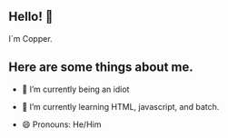## Hello! 👋

I`m Copper.

## Here are some things about me.
- 🔭 I’m currently being an idiot

- 🌱 I’m currently learning HTML, javascript, and batch.

- 😄 Pronouns: He/Him

<!--
**Copper90/Copper90** is a ✨ _special_ ✨ repository because its `README.md` (this file) appears on your GitHub profile.

Here are some ideas to get you started:

- 🔭 I’m currently working on ...
- 🌱 I’m currently learning ...
- 👯 I’m looking to collaborate on ...
- 🤔 I’m looking for help with ...
- 💬 Ask me about ...
- 📫 How to reach me: ...
- 😄 Pronouns: ...
- ⚡ Fun fact: ...
-->
